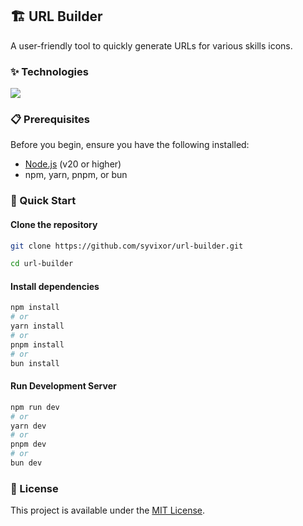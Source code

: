 ## 🏗️ URL Builder

A user-friendly tool to quickly generate URLs for various skills icons.

### ✨ Technologies

![](https://skills.syvixor.com/api/icons?i=ts,nuxt,vueuse,tailwind)

### 📋 Prerequisites

Before you begin, ensure you have the following installed:

- [Node.js](https://nodejs.org) (v20 or higher)
- npm, yarn, pnpm, or bun

### 🚀 Quick Start

#### Clone the repository

```bash
git clone https://github.com/syvixor/url-builder.git
```

```bash
cd url-builder
```

#### Install dependencies

```bash
npm install
# or
yarn install
# or
pnpm install
# or
bun install
```

#### Run Development Server

```bash
npm run dev
# or
yarn dev
# or
pnpm dev
# or
bun dev
```

### 📜 License

This project is available under the [MIT License](LICENSE).